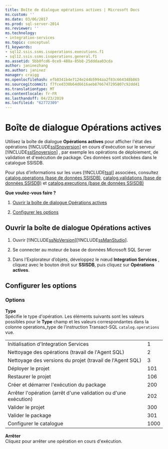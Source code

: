 ```yaml
---
title: Boîte de dialogue opérations actives | Microsoft Docs
ms.custom: ''
ms.date: 03/06/2017
ms.prod: sql-server-2014
ms.reviewer: ''
ms.technology:
- integration-services
ms.topic: conceptual
f1_keywords:
- sql12.ssis.ssms.isoperations.executions.f1
- sql12.ssis.ssms.isoperations.general.f1
ms.assetid: 5bb0fcd6-0ce9-488a-85b8-25dddaa03cda
author: janinezhang
ms.author: janinez
manager: craigg
ms.openlocfilehash: efb8341b4e7124e244b5994aa2f83c664348b865
ms.sourcegitcommit: f7fced330b64d6616aeb8766747295807c92dd41
ms.translationtype: MT
ms.contentlocale: fr-FR
ms.lasthandoff: 04/23/2019
ms.locfileid: "62772309"
---
```

# <a name="active-operations-dialog-box"></a>Boîte de dialogue Opérations actives
  Utilisez la boîte de dialogue **Opérations actives** pour afficher l'état des opérations [!INCLUDE[ssISnoversion](../includes/ssisnoversion-md.md)] en cours d'exécution sur le serveur [!INCLUDE[ssISnoversion](../includes/ssisnoversion-md.md)] , par exemple les opérations de déploiement, de validation et d'exécution de package. Ces données sont stockées dans le catalogue SSISDB.  
  
 Pour plus d’informations sur les vues [!INCLUDE[tsql](../includes/tsql-md.md)] associées, consultez [catalog.operations &#40;base de données SSISDB&#41;](/sql/integration-services/system-views/catalog-operations-ssisdb-database), [catalog.validations &#40;base de données SSISDB&#41;](/sql/integration-services/system-views/catalog-validations-ssisdb-database) et [catalog.executions &#40;base de données SSISDB&#41;](/sql/integration-services/system-views/catalog-executions-ssisdb-database)  
  
 **Que voulez-vous faire ?**  
  
1.  [Ouvrir la boîte de dialogue Opérations actives](#open_dialog)  
  
2.  [Configurer les options](#options)  
  
##  <a name="open_dialog"></a> Ouvrir la boîte de dialogue Opérations actives  
  
1.  Ouvrir [!INCLUDE[ssNoVersion](../includes/ssnoversion-md.md)][!INCLUDE[ssManStudio](../includes/ssmanstudio-md.md)].  
  
2.  Se connecter au moteur de base de données Microsoft SQL Server  
  
3.  Dans l’Explorateur d’objets, développez le nœud **Integration Services** , cliquez avec le bouton droit sur **SSISDB**, puis cliquez sur **Opérations actives**.  
  
##  <a name="options"></a> Configurer les options  
  
### <a name="options"></a>Options  
 **Type**  
 Spécifie le type d'opération. Les éléments suivants sont les valeurs possibles pour le **Type** champ et les valeurs correspondantes dans la colonne operations_type de l’instruction Transact-SQL `catalog.operations` vue.  
  
|||  
|-|-|  
|Initialisation d'Integration Services|1|  
|Nettoyage des opérations (travail de l'Agent SQL)|2|  
|Nettoyage des versions du projet (travail de l'Agent SQL)|3|  
|Déployer le projet|101|  
|Restaurer le projet|106|  
|Créer et démarrer l'exécution du package|200|  
|Arrêter l'opération (arrêt d'une validation ou d'une exécution)|202|  
|Valider le projet|300|  
|Valider le package|301|  
|Configurer le catalogue|1000|  
  
 **Arrêter**  
 Cliquez pour arrêter une opération en cours d'exécution.  
  
  
